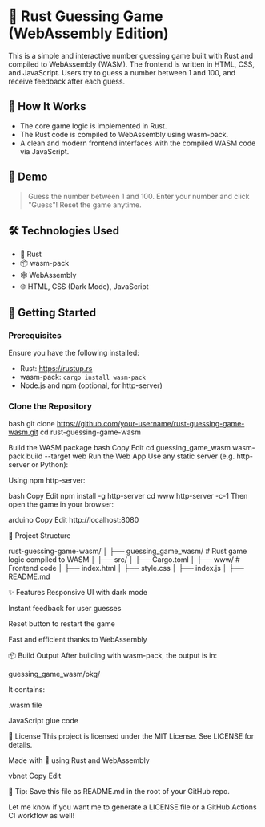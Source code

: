 # 🎯 Rust Guessing Game (WebAssembly Edition)

This is a simple and interactive number guessing game built with Rust and compiled to WebAssembly (WASM). The frontend is written in HTML, CSS, and JavaScript. Users try to guess a number between 1 and 100, and receive feedback after each guess.

## 🧠 How It Works

- The core game logic is implemented in Rust.
- The Rust code is compiled to WebAssembly using wasm-pack.
- A clean and modern frontend interfaces with the compiled WASM code via JavaScript.

## 📸 Demo

> Guess the number between 1 and 100. Enter your number and click "Guess"! Reset the game anytime.



## 🛠️ Technologies Used

- 🦀 Rust
- 📦 wasm-pack
- 🕸️ WebAssembly
- 🌐 HTML, CSS (Dark Mode), JavaScript

## 🚀 Getting Started

### Prerequisites

Ensure you have the following installed:

- Rust: https://rustup.rs
- wasm-pack: `cargo install wasm-pack`
- Node.js and npm (optional, for http-server)

### Clone the Repository

bash
git clone https://github.com/your-username/rust-guessing-game-wasm.git
cd rust-guessing-game-wasm

Build the WASM package
bash
Copy
Edit
cd guessing_game_wasm
wasm-pack build --target web
Run the Web App
Use any static server (e.g. http-server or Python):

Using npm http-server:

bash
Copy
Edit
npm install -g http-server
cd www
http-server -c-1
Then open the game in your browser:

arduino
Copy
Edit
http://localhost:8080

📁 Project Structure

rust-guessing-game-wasm/
│
├── guessing_game_wasm/       # Rust game logic compiled to WASM
│   ├── src/
│   ├── Cargo.toml
│
├── www/                      # Frontend code
│   ├── index.html
│   ├── style.css
│   ├── index.js
│
├── README.md

✨ Features
Responsive UI with dark mode

Instant feedback for user guesses

Reset button to restart the game

Fast and efficient thanks to WebAssembly

📦 Build Output
After building with wasm-pack, the output is in:

guessing_game_wasm/pkg/

It contains:

.wasm file

JavaScript glue code

📃 License
This project is licensed under the MIT License. See LICENSE for details.

Made with 🧡 using Rust and WebAssembly

vbnet
Copy
Edit


📝 Tip: Save this file as README.md in the root of your GitHub repo.

Let me know if you want me to generate a LICENSE file or a GitHub Actions CI workflow as well!









